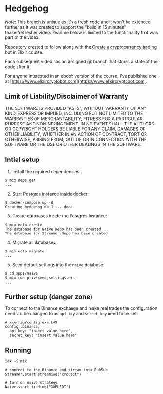 # Hedgehog

*Note*: This branch is unique as it's a fresh code and it won't be extended further as it was created to support the "build in 15 minutes" teaser/refresher video. Readme below is limited to the functionality that was part of the video.

Repository created to follow along with the [Create a cryptocurrency trading bot in Elixir](https://www.youtube.com/playlist?list=PLxsE19GnjC5Nv1CbeKOiS5YqGqw35aZFJ) course.

Each subsequent video has an assigned git branch that stores a state of the code after it.

For anyone interested in an ebook version of the course, I've published one at [https://www.elixircryptobot.com](https://www.elixircryptobot.com).

## Limit of Liability/Disclaimer of Warranty

THE SOFTWARE IS PROVIDED "AS IS", WITHOUT WARRANTY OF ANY KIND, EXPRESS OR IMPLIED, INCLUDING BUT NOT LIMITED TO THE WARRANTIES OF MERCHANTABILITY, FITNESS FOR A PARTICULAR PURPOSE AND NONINFRINGEMENT. IN NO EVENT SHALL THE AUTHORS OR COPYRIGHT HOLDERS BE LIABLE FOR ANY CLAIM, DAMAGES OR OTHER LIABILITY, WHETHER IN AN ACTION OF CONTRACT, TORT OR OTHERWISE, ARISING FROM, OUT OF OR IN CONNECTION WITH THE SOFTWARE OR THE USE OR OTHER DEALINGS IN THE SOFTWARE.


## Intial setup

1. Install the required dependencies:

```
$ mix deps.get
...
```

2. Start Postgres instance inside docker:

```
$ docker-compose up -d
Creating hedgehog_db_1 ... done
```

3. Create databases inside the Postgres instance:

```
$ mix ecto.create
The database for Naive.Repo has been created
The database for Streamer.Repo has been created
```

4. Migrate all databases:

```
$ mix ecto.migrate
...
```

5. Seed default settings into the `naive` database:

```
$ cd apps/naive
$ mix run priv/seed_settings.exs
...
```

## Further setup (danger zone)

To connect to the Binance exchange and make real trades the configuration needs to be changed to  as `api_key` and `secret_key` need to be set:

```
# /config/config.exs:L49
config :binance,
  api_key: "insert value here",
  secret_key: "insert value here"
```

## Running

```
iex -S mix

# connect to the Binance and stream into PubSub
Streamer.start_streaming("xrpusdt")

# turn on naive strategy
Naive.start_trading("XRPUSDT")
```